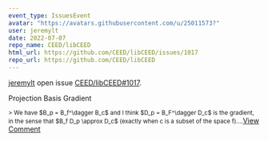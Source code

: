 ```yaml
---
event_type: IssuesEvent
avatar: "https://avatars.githubusercontent.com/u/25011573?"
user: jeremylt
date: 2022-07-07
repo_name: CEED/libCEED
html_url: https://github.com/CEED/libCEED/issues/1017
repo_url: https://github.com/CEED/libCEED
---
```


<a href='https://github.com/jeremylt' target='_blank'>jeremylt</a> open issue <a href='https://github.com/CEED/libCEED/issues/1017' target='_blank'>CEED/libCEED#1017</a>.

<p>Projection Basis Gradient</p><small>> We have $B_p = B_f^\dagger B_c$ and I think $D_p = B_F^\dagger D_c$ is the gradient, in the sense that $B_f D_p \approx D_c$ (exactly when c is a subset of the space f)....</small><a href='https://github.com/CEED/libCEED/issues/1017' target='_blank'>View Comment</a>
